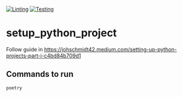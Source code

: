 [![Linting](https://github.com/phamhoangtuan/setup_python_project/actions/workflows/lint.yml/badge.svg?branch=main)](https://github.com/phamhoangtuan/setup_python_project/actions/workflows/lint.yml)
[![Testing](https://github.com/phamhoangtuan/setup_python_project/actions/workflows/test.yml/badge.svg?branch=main)](https://github.com/phamhoangtuan/setup_python_project/actions/workflows/test.yml)

# setup_python_project
Follow guide in https://johschmidt42.medium.com/setting-up-python-projects-part-i-c4bd84b709d1

## Commands to run
```shell
poetry
```
